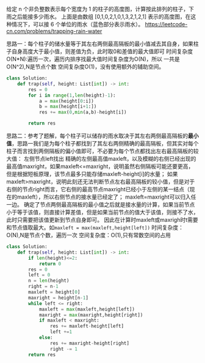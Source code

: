 给定 n 个非负整数表示每个宽度为 1 的柱子的高度图，计算按此排列的柱子，下雨之后能接多少雨水。
上面是由数组 [0,1,0,2,1,0,1,3,2,1,2,1] 表示的高度图，在这种情况下，可以接 6 个单位的雨水（蓝色部分表示雨水）。
https://leetcode-cn.com/problems/trapping-rain-water

思路一：每个柱子的储水量等于其左右两侧最高隔板的最小值减去其自身，如果柱子自身高度大于最小值，则差值为负，此时取0和差值的最大值即可
时间复杂度O(N*N):遍历一次，遍历内排序找最大值时间复杂度为O(N)，所以 一共是O(N^2),N是节点个数
空间复杂度O(1)，没有使用额外的辅助空间。
```python
class Solution:
    def trap(self, height: List[int]) -> int:
        res = 0
        for i in range(1,len(height)-1):
            a = max(height[0:i])
            b = max(height[i+1:])
            res += max(0,min(a,b)-height[i])

        return res
```
思路二：参考了题解，每个柱子可以储存的雨水取决于其左右两侧最高隔板的**最小值**，思路一我们是为每个柱子都找到了其左右两侧精确的最高隔板，但其实对每个柱子而言找到两侧隔板的偏小值即可，不必要为每个节点都找出左右最高隔板的较大值：
左侧节点left找出 精确的左侧最高值maxleft，以及模糊的右侧已经出现的最高值maxright，如果maxleft<=maxright，说明虽然右侧隔板可能还要更高，但是根据短板原理，该节点最多只能存储maxleft-height[i]的水量；
如果maxleft>maxright，说明此刻还无法判断节点左右最高隔板的较小值，但是对于右侧的节点right而言，它右侧的最高节点maxright已经小于左侧的某一结点（现在的maxleft），所以右侧节点的接水量已经定了；
maxleft=maxright可以归入任一边。
确定了节点两侧最高隔板的最小值之后就是接水量的计算，如果当前节点小于等于该值，则直接计算差值，但是如果当前节点的值大于该值，则接不了水，此时只需要把该值更新到节点自身即可。
因此在计算时maxleft或maxrigh时t需要和节点值取最大。如`maxleft = max(maxleft,height[left])`
时间复杂度：O(N),N是节点个数，遍历一次
空间复杂度：O(1),只有常数空间的占用
```python
class Solution:
    def trap(self, height: List[int]) -> int:
        if len(height)<=2:
            return 0
        res = 0
        left = 0
        n = len(height)
        right = n-1
        maxleft = height[0]
        maxright = height[n-1]
        while left <= right:
            maxleft = max(maxleft,height[left])
            maxright = max(maxright,height[right])
            if maxleft < maxright:
                res += maxleft-height[left]
                left +=1
            else:
                res += maxright-height[right]
                right -= 1
        return res
```
